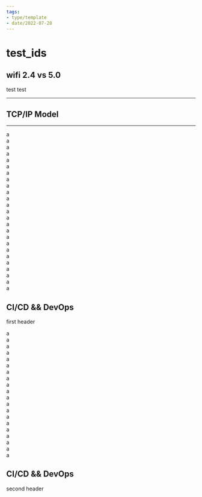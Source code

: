 ```yaml
---
tags:
- type/template
- date/2022-07-28
---
```

   
# test_ids   
## wifi 2.4 vs 5.0   
test test   
   
   
   
---   
   
## TCP/IP Model   
   
---   
a   
a   
a   
a   
a   
a   
a   
a   
a   
a   
a   
a   
a   
a   
a   
a   
a   
a   
a   
a   
a   
a   
a   
a   
a   
   
## CI/CD && DevOps   
first header   
   
a   
a   
a   
a   
a   
a   
a   
a   
a   
a   
a   
a   
a   
a   
a   
a   
a   
a   
a   
a   
   
## CI/CD && DevOps   
second header